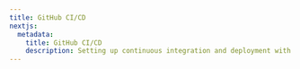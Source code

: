 ```yaml
---
title: GitHub CI/CD
nextjs:
  metadata:
    title: GitHub CI/CD
    description: Setting up continuous integration and deployment with GitHub and Kubenest.
---
```

